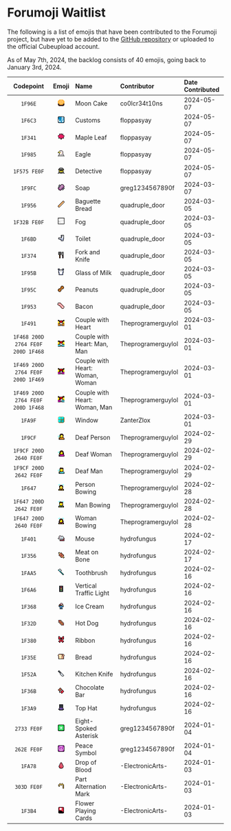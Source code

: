 # Forumoji Waitlist

The following is a list of emojis that have been contributed to the Forumoji project, but have yet to be added to the [GitHub repository](https://github.com/vercte/forumoji) or uploaded to the official Cubeupload account.

As of May 7th, 2024, the backlog consists of 40 emojis, going back to January 3rd, 2024.

|Codepoint|Emoji|Name|Contributor|Date Contributed|
|:-------:|:---:|:---|:----------|:---------------|
|`1F96E`|![](emoji/1f96e.png)|Moon Cake|co0lcr34t10ns|2024-05-07|
|`1F6C3`|![](emoji/1f6c3.png)|Customs|floppasyay|2024-05-07|
|`1F341`|![](emoji/1f341.png)|Maple Leaf|floppasyay|2024-05-07|
|`1F985`|![](emoji/1f985.png)|Eagle|floppasyay|2024-05-07|
|`1F575 FE0F`|![](emoji/1f575fe0f.png)|Detective|floppasyay|2024-05-07|
|`1F9FC`|![](emoji/1f9fc.png)|Soap|greg1234567890f|2024-03-07|
|`1F956`|![](emoji/1f956.png)|Baguette Bread|quadruple_door|2024-03-05|
|`1F32B FE0F`|![](emoji/1f32bfe0f.png)|Fog|quadruple_door|2024-03-05|
|`1F6BD`|![](emoji/1f6bd.png)|Toilet|quadruple_door|2024-03-05|
|`1F374`|![](emoji/1f374.png)|Fork and Knife|quadruple_door|2024-03-05|
|`1F95B`|![](emoji/1f95b.png)|Glass of Milk|quadruple_door|2024-03-05|
|`1F95C`|![](emoji/1f95c.png)|Peanuts|quadruple_door|2024-03-05|
|`1F953`|![](emoji/1f953.png)|Bacon|quadruple_door|2024-03-05|
|`1F491`|![](emoji/1f491.png)|Couple with Heart|Theprogramerguylol|2024-03-01|
|`1F468 200D 2764 FE0F 200D 1F468`|![](emoji/1f468200d2764fe0f200d1f468.png)|Couple with Heart: Man, Man|Theprogramerguylol|2024-03-01|
|`1F469 200D 2764 FE0F 200D 1F469`|![](emoji/1f469200d2764fe0f200d1f469.png)|Couple with Heart: Woman, Woman|Theprogramerguylol|2024-03-01|
|`1F469 200D 2764 FE0F 200D 1F468`|![](emoji/1f469200d2764fe0f200d1f468.png)|Couple with Heart: Woman, Man|Theprogramerguylol|2024-03-01|
|`1FA9F`|![](emoji/1fa9f.png)|Window|ZanterZlox|2024-03-01|
|`1F9CF`|![](emoji/1f9cf.png)|Deaf Person|Theprogramerguylol|2024-02-29|
|`1F9CF 200D 2640 FE0F`|![](emoji/1f9cf200d2640fe0f.png)|Deaf Woman|Theprogramerguylol|2024-02-29|
|`1F9CF 200D 2642 FE0F`|![](emoji/1f9cf200d2642fe0f.png)|Deaf Man|Theprogramerguylol|2024-02-29|
|`1F647`|![](emoji/1f647.png)|Person Bowing|Theprogramerguylol|2024-02-28|
|`1F647 200D 2642 FE0F`|![](emoji/1f647200d2642fe0f.png)|Man Bowing|Theprogramerguylol|2024-02-28|
|`1F647 200D 2640 FE0F`|![](emoji/1f647200d2640fe0f.png)|Woman Bowing|Theprogramerguylol|2024-02-28|
|`1F401`|![](emoji/1f401.png)|Mouse|hydrofungus|2024-02-17|
|`1F356`|![](emoji/1f356.png)|Meat on Bone|hydrofungus|2024-02-17|
|`1FAA5`|![](emoji/1faa5.png)|Toothbrush|hydrofungus|2024-02-16|
|`1F6A6`|![](emoji/1f6a6.png)|Vertical Traffic Light|hydrofungus|2024-02-16|
|`1F368`|![](emoji/1f368.png)|Ice Cream|hydrofungus|2024-02-16|
|`1F32D`|![](emoji/1f32d.png)|Hot Dog|hydrofungus|2024-02-16|
|`1F380`|![](emoji/1f380.png)|Ribbon|hydrofungus|2024-02-16|
|`1F35E`|![](emoji/1f35e.png)|Bread|hydrofungus|2024-02-16|
|`1F52A`|![](emoji/1f52a.png)|Kitchen Knife|hydrofungus|2024-02-16|
|`1F36B`|![](emoji/1f36b.png)|Chocolate Bar|hydrofungus|2024-02-16|
|`1F3A9`|![](emoji/1f3a9.png)|Top Hat|hydrofungus|2024-02-16|
|`2733 FE0F`|![](emoji/2733fe0f.png)|Eight-Spoked Asterisk|greg1234567890f|2024-01-04|
|`262E FE0F`|![](emoji/262efe0f.png)|Peace Symbol|greg1234567890f|2024-01-04|
|`1FA78`|![](emoji/1fa78.png)|Drop of Blood|-ElectronicArts-|2024-01-03|
|`303D FE0F`|![](emoji/303dfe0f.png)|Part Alternation Mark|-ElectronicArts-|2024-01-03|
|`1F3B4`|![](emoji/1f3b4.png)|Flower Playing Cards|-ElectronicArts-|2024-01-03|